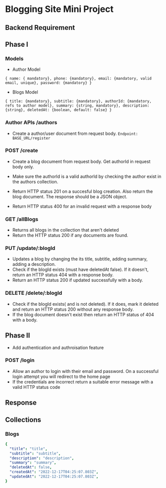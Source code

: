 # Blogging Site Mini Project

## Backend Requirement

## Phase I

### Models
- Author Model
```
{ name: { mandatory}, phone: {mandatory}, email: {mandatory, valid email, unique}, password: {mandatory} }
```
- Blogs Model
```
{ title: {mandatory}, subtitle: {mandatory}, authorId: {mandatory, refs to author model}, summary: {string, mandatory}, description: {string}, deletedAt: {boolean, default: false} }
```

### Author APIs /authors
- Create a author/user document from request body.
  `Endpoint: BASE_URL/register`

### POST /create
- Create a blog document from request body. Get authorId in request body only.
- Make sure the authorId is a valid authorId by checking the author exist in the authors collection.
- Return HTTP status 201 on a succesful blog creation. Also return the blog document. The response should be a JSON object. 

- Return HTTP status 400 for an invalid request with a response body

### GET /allBlogs
- Returns all blogs in the collection that aren't deleted
- Return the HTTP status 200 if any documents are found.

### PUT /update/:blogId
- Updates a blog by changing the its title, subtitle, adding summary, adding a description.
- Check if the blogId exists (must have deletedAt false). If it doesn't, return an HTTP status 404 with a response body.
- Return an HTTP status 200 if updated successfully with a body.

### DELETE /delete/:blogId
- Check if the blogId exists( and is not deleted). If it does, mark it deleted and return an HTTP status 200 without any response body.
- If the blog document doesn't exist then return an HTTP status of 404 with a body.


## Phase II

- Add authentication and authroisation feature

### POST /login
- Allow an author to login with their email and password. On a successful login attempt you will redirect to the home page
- If the credentials are incorrect return a suitable error message with a valid HTTP status code


## Response

## Collections
### Blogs
```yaml
{
  "title": "title",
  "subtitle": "subtitle",
  "description": "description",
  "summary": "summary",
  "deletedAt": false,
  "createdAt": "2022-12-17T04:25:07.803Z",
  "updatedAt": "2022-12-17T04:25:07.803Z",
}
```
